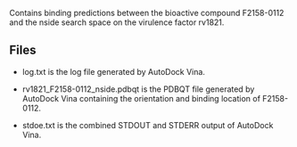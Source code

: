 Contains binding predictions between the bioactive compound F2158-0112 and the nside search space on the virulence factor rv1821.

## Files

- log.txt is the log file generated by AutoDock Vina.

- rv1821_F2158-0112_nside.pdbqt is the PDBQT file generated by AutoDock Vina containing the orientation and binding location of F2158-0112.

- stdoe.txt is the combined STDOUT and STDERR output of AutoDock Vina.

